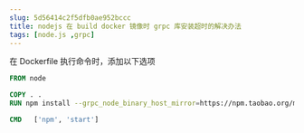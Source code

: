 ```yaml
---
slug: 5d56414c2f5dfb0ae952bccc
title: nodejs 在 build docker 镜像时 grpc 库安装超时的解决办法
tags: [node.js ,grpc]
---
```


在 Dockerfile 执行命令时，添加以下选项

```dockerfile
FROM node

COPY . .
RUN npm install --grpc_node_binary_host_mirror=https://npm.taobao.org/mirrors/

CMD   ['npm', 'start']
```
